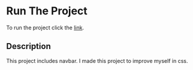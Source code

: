 # Run The Project
To run the project click the [link](https://magic-navbar-hkry.surge.sh).

## Description
This project includes navbar. I made this project to improve myself in css.

